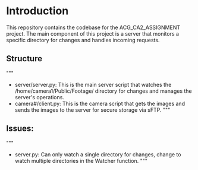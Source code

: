 # Introduction
This repository contains the codebase for the ACG_CA2_ASSIGNMENT project. The main component of this project is a server that monitors a specific directory for changes and handles incoming requests.

## Structure
"""
- server/server.py: This is the main server script that watches the /home/camera1/Public/Footage/ directory for changes and manages the server's operations.
- camera#/client.py: This is the camera script that gets the images and sends the images to the server for secure storage via sFTP.
"""

## Issues:
"""
- server.py: Can only watch a single directory for changes, change to watch multiple directories in the Watcher function.
"""
